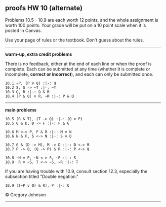 ## proofs HW 10 (alternate)

Problems 10.5 - 10.9 are each worth 12 points, and the whole assignment is worth 100 points. Your grade will be put on a 10 point scale when it is posted in Canvas. 

Use your page of rules or the textbook. Don't guess about the rules. 

---

**warm-up, extra credit problems**

There is no feedback, either at the end of each line or when the proof is complete. Each can be submitted at any time (whether it is complete or incomplete, **correct or incorrect**), and each can only be submitted once.

~~~{.ProofChecker .JohnsonSL options="fonts tabindent render exam" guides="fitch" feedback="none" points="1" late-credit="1"}
10.1 ~P, (P v Q) :|-: Q
10.2 S, S -> ~T :|-: ~T
10.3 Q, R :|-: Q & R 
10.4 (P & Q) v R, ~R :|-: P & Q
~~~

---

**main problems**

~~~{.ProofChecker .JohnsonSL options="fonts tabindent render" guides="fitch" points="12" late-credit="12"}
10.5 (R & T), (T -> Q) :|-: (Q v P)
10.5 G & D, D -> F :|-: F & G

10.6 M <-> P, P & R :|-: M v N
10.6 N & P, S <-> N :|-: S v Q

10.7 G & (D -> M), M -> D :|-: D <-> M
10.7 P -> Q, (Q -> P) & R :|-: P <-> Q

10.8 ~N v P, ~N <-> S, ~P :|-: S
10.8  R v ~S, T <-> ~S, ~R :|-: T
~~~

If you are having trouble with 10.9, consult section 12.3, especially the subsection titled "Double negation."

~~~{.ProofChecker .JohnsonSL options="fonts tabindent render" guides="fitch" points="12" late-credit="12"}
10.9 ((~P v Q) & R), P :|-: Q
~~~

<p>&copy; <script>document.write(new Date().getFullYear())</script> Gregory Johnson</p>

---

